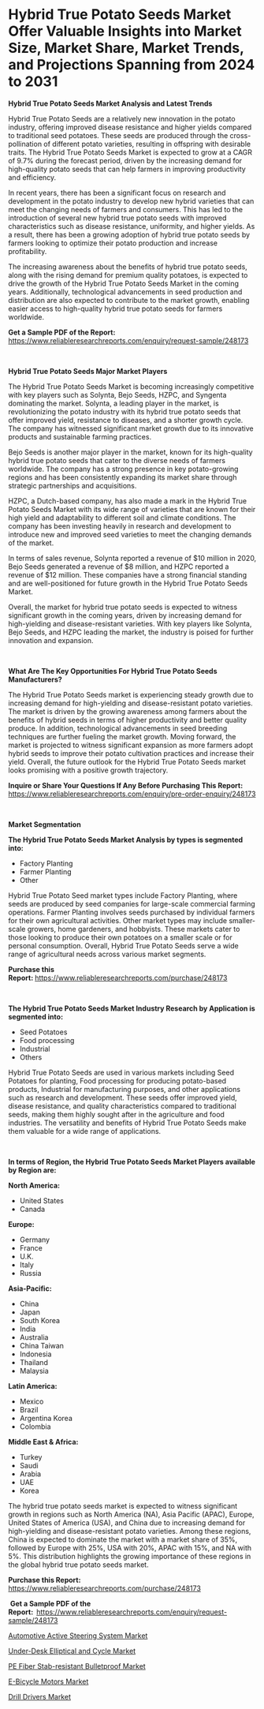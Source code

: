 <p><h1>Hybrid True Potato Seeds Market Offer Valuable Insights into Market Size, Market Share, Market Trends, and Projections Spanning from 2024 to 2031</h1></p><p><strong>Hybrid True Potato Seeds Market Analysis and Latest Trends</strong></p>
<p><p>Hybrid True Potato Seeds are a relatively new innovation in the potato industry, offering improved disease resistance and higher yields compared to traditional seed potatoes. These seeds are produced through the cross-pollination of different potato varieties, resulting in offspring with desirable traits. The Hybrid True Potato Seeds Market is expected to grow at a CAGR of 9.7% during the forecast period, driven by the increasing demand for high-quality potato seeds that can help farmers in improving productivity and efficiency.</p><p>In recent years, there has been a significant focus on research and development in the potato industry to develop new hybrid varieties that can meet the changing needs of farmers and consumers. This has led to the introduction of several new hybrid true potato seeds with improved characteristics such as disease resistance, uniformity, and higher yields. As a result, there has been a growing adoption of hybrid true potato seeds by farmers looking to optimize their potato production and increase profitability.</p><p>The increasing awareness about the benefits of hybrid true potato seeds, along with the rising demand for premium quality potatoes, is expected to drive the growth of the Hybrid True Potato Seeds Market in the coming years. Additionally, technological advancements in seed production and distribution are also expected to contribute to the market growth, enabling easier access to high-quality hybrid true potato seeds for farmers worldwide.</p></p>
<p><strong>Get a Sample PDF of the Report:&nbsp;</strong> <a href="https://www.reliableresearchreports.com/enquiry/request-sample/248173">https://www.reliableresearchreports.com/enquiry/request-sample/248173</a></p>
<p>&nbsp;</p>
<p><strong>Hybrid True Potato Seeds Major Market Players</strong></p>
<p><p>The Hybrid True Potato Seeds Market is becoming increasingly competitive with key players such as Solynta, Bejo Seeds, HZPC, and Syngenta dominating the market. Solynta, a leading player in the market, is revolutionizing the potato industry with its hybrid true potato seeds that offer improved yield, resistance to diseases, and a shorter growth cycle. The company has witnessed significant market growth due to its innovative products and sustainable farming practices.</p><p>Bejo Seeds is another major player in the market, known for its high-quality hybrid true potato seeds that cater to the diverse needs of farmers worldwide. The company has a strong presence in key potato-growing regions and has been consistently expanding its market share through strategic partnerships and acquisitions.</p><p>HZPC, a Dutch-based company, has also made a mark in the Hybrid True Potato Seeds Market with its wide range of varieties that are known for their high yield and adaptability to different soil and climate conditions. The company has been investing heavily in research and development to introduce new and improved seed varieties to meet the changing demands of the market.</p><p>In terms of sales revenue, Solynta reported a revenue of $10 million in 2020, Bejo Seeds generated a revenue of $8 million, and HZPC reported a revenue of $12 million. These companies have a strong financial standing and are well-positioned for future growth in the Hybrid True Potato Seeds Market.</p><p>Overall, the market for hybrid true potato seeds is expected to witness significant growth in the coming years, driven by increasing demand for high-yielding and disease-resistant varieties. With key players like Solynta, Bejo Seeds, and HZPC leading the market, the industry is poised for further innovation and expansion.</p></p>
<p>&nbsp;</p>
<p><strong>What Are The Key Opportunities For Hybrid True Potato Seeds Manufacturers?</strong></p>
<p><p>The Hybrid True Potato Seeds market is experiencing steady growth due to increasing demand for high-yielding and disease-resistant potato varieties. The market is driven by the growing awareness among farmers about the benefits of hybrid seeds in terms of higher productivity and better quality produce. In addition, technological advancements in seed breeding techniques are further fueling the market growth. Moving forward, the market is projected to witness significant expansion as more farmers adopt hybrid seeds to improve their potato cultivation practices and increase their yield. Overall, the future outlook for the Hybrid True Potato Seeds market looks promising with a positive growth trajectory.</p></p>
<p><strong>Inquire or Share Your Questions If Any Before Purchasing This Report:</strong> <a href="https://www.reliableresearchreports.com/enquiry/pre-order-enquiry/248173">https://www.reliableresearchreports.com/enquiry/pre-order-enquiry/248173</a></p>
<p>&nbsp;</p>
<p><strong>Market Segmentation</strong></p>
<p><strong>The Hybrid True Potato Seeds Market Analysis by types is segmented into:</strong></p>
<p><ul><li>Factory Planting</li><li>Farmer Planting</li><li>Other</li></ul></p>
<p><p>Hybrid True Potato Seed market types include Factory Planting, where seeds are produced by seed companies for large-scale commercial farming operations. Farmer Planting involves seeds purchased by individual farmers for their own agricultural activities. Other market types may include smaller-scale growers, home gardeners, and hobbyists. These markets cater to those looking to produce their own potatoes on a smaller scale or for personal consumption. Overall, Hybrid True Potato Seeds serve a wide range of agricultural needs across various market segments.</p></p>
<p><strong>Purchase this Report:&nbsp;</strong><a href="https://www.reliableresearchreports.com/purchase/248173">https://www.reliableresearchreports.com/purchase/248173</a></p>
<p>&nbsp;</p>
<p><strong>The Hybrid True Potato Seeds Market Industry Research by Application is segmented into:</strong></p>
<p><ul><li>Seed Potatoes</li><li>Food processing</li><li>Industrial</li><li>Others</li></ul></p>
<p><p>Hybrid True Potato Seeds are used in various markets including Seed Potatoes for planting, Food processing for producing potato-based products, Industrial for manufacturing purposes, and other applications such as research and development. These seeds offer improved yield, disease resistance, and quality characteristics compared to traditional seeds, making them highly sought after in the agriculture and food industries. The versatility and benefits of Hybrid True Potato Seeds make them valuable for a wide range of applications.</p></p>
<p>&nbsp;</p>
<p><strong>In terms of Region, the Hybrid True Potato Seeds Market Players available by Region are:</strong></p>
<p>
    <p> <strong> North America: </strong>
        <ul>
            <li>United States</li>
            <li>Canada</li>
        </ul>
        </p> 
    <p> <strong> Europe: </strong>
        <ul>
            <li>Germany</li>
            <li>France</li>
            <li>U.K.</li>
            <li>Italy</li>
            <li>Russia</li>
        </ul>
        </p> 
    <p> <strong> Asia-Pacific: </strong>
        <ul>
            <li>China</li>
            <li>Japan</li>
            <li>South Korea</li>
            <li>India</li>
            <li>Australia</li>
            <li>China Taiwan</li>
            <li>Indonesia</li>
            <li>Thailand</li>
            <li>Malaysia</li>
        </ul>
        </p> 
    <p> <strong> Latin America: </strong>
        <ul>
            <li>Mexico</li>
            <li>Brazil</li>
            <li>Argentina Korea</li>
            <li>Colombia</li>
        </ul>
        </p> 
    <p> <strong> Middle East & Africa: </strong>
        <ul>
            <li>Turkey</li>
            <li>Saudi</li>
            <li>Arabia</li>
            <li>UAE</li>
            <li>Korea</li>
        </ul>
    </p>
    </p>
<p><p>The hybrid true potato seeds market is expected to witness significant growth in regions such as North America (NA), Asia Pacific (APAC), Europe, United States of America (USA), and China due to increasing demand for high-yielding and disease-resistant potato varieties. Among these regions, China is expected to dominate the market with a market share of 35%, followed by Europe with 25%, USA with 20%, APAC with 15%, and NA with 5%. This distribution highlights the growing importance of these regions in the global hybrid true potato seeds market.</p></p>
<p><strong>Purchase this Report: </strong><a href="https://www.reliableresearchreports.com/purchase/248173">https://www.reliableresearchreports.com/purchase/248173</a></p>
<p>&nbsp;<strong>Get a Sample PDF of the Report:&nbsp;&nbsp;</strong><a href="https://www.reliableresearchreports.com/enquiry/request-sample/248173">https://www.reliableresearchreports.com/enquiry/request-sample/248173</a></p>
<p><strong></strong></p>
<p><p><a href="https://five-trouble-98a.notion.site/Automotive-Active-Steering-System-Market-Research-Report-Provides-thorough-Industry-Overview-which--f381f7747f984a9f8fb6b11e66ef9fce">Automotive Active Steering System Market</a></p><p><a href="https://view.publitas.com/reportprime-1/under-desk-elliptical-and-cycle-market-size-global-industry-overview-market-segmentation-and-forecast-2024-to-2031/">Under-Desk Elliptical and Cycle Market</a></p><p><a href="https://view.publitas.com/reportprime-1/pe-fiber-stab-resistant-bulletproof-market-research-report-the-key-to-successful-business-strategy-forecasted-for-period-from-2024-2031/">PE Fiber Stab-resistant Bulletproof Market</a></p><p><a href="https://nifty-kite-d51.notion.site/E-Bicycle-Motors-Market-Size-Furnishes-Valuable-Information-Encompassing-Market-Share-Market-Trends-aaec209133044834b62bb900bc0cd68a">E-Bicycle Motors Market</a></p><p><a href="https://ivy-potential-64b.notion.site/Drill-Drivers-Market-Analysis-and-Market-Size-Global-Industry-Overview-Market-Segmentation-and-For-47118ece4bc1467daa42852f1d5f37e5">Drill Drivers Market</a></p></p>